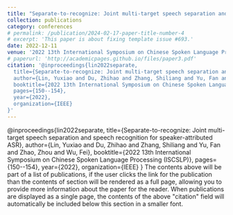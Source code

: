 ```yaml
---
title: "Separate-to-recognize: Joint multi-target speech separation and speech recognition for speaker-attributed ASR"
collection: publications
category: conferences
# permalink: /publication/2024-02-17-paper-title-number-4
# excerpt: 'This paper is about fixing template issue #693.'
date: 2022-12-11
venue: '2022 13th International Symposium on Chinese Spoken Language Processing (ISCSLP)'
# paperurl: 'http://academicpages.github.io/files/paper3.pdf'
citation: '@inproceedings{lin2022separate,
  title={Separate-to-recognize: Joint multi-target speech separation and speech recognition for speaker-attributed ASR},
  author={Lin, Yuxiao and Du, Zhihao and Zhang, Shiliang and Yu, Fan and Zhao, Zhou and Wu, Fei},
  booktitle={2022 13th International Symposium on Chinese Spoken Language Processing (ISCSLP)},
  pages={150--154},
  year={2022},
  organization={IEEE}
}'
---
```

@inproceedings{lin2022separate,
  title={Separate-to-recognize: Joint multi-target speech separation and speech recognition for speaker-attributed ASR},
  author={Lin, Yuxiao and Du, Zhihao and Zhang, Shiliang and Yu, Fan and Zhao, Zhou and Wu, Fei},
  booktitle={2022 13th International Symposium on Chinese Spoken Language Processing (ISCSLP)},
  pages={150--154},
  year={2022},
  organization={IEEE}
}
The contents above will be part of a list of publications, if the user clicks the link for the publication than the contents of section will be rendered as a full page, allowing you to provide more information about the paper for the reader. When publications are displayed as a single page, the contents of the above "citation" field will automatically be included below this section in a smaller font.
